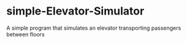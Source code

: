 # simple-Elevator-Simulator
A simple program that simulates an elevator transporting passengers between floors
